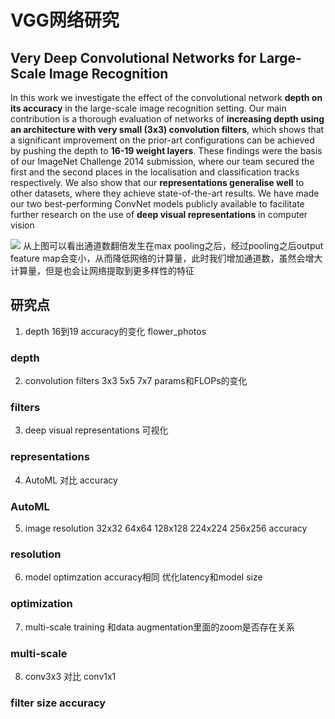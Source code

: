 # VGG网络研究
## Very Deep Convolutional Networks for Large-Scale Image Recognition
In this work we investigate the effect of the convolutional network **depth on its accuracy** in the large-scale image recognition setting. Our main contribution is a thorough evaluation of networks of **increasing depth using an architecture with very small (3x3) convolution filters**, which shows that a significant improvement on the prior-art configurations can be achieved by pushing the depth to **16-19 weight layers**. These findings were the basis of our ImageNet Challenge 2014 submission, where our team secured the first and the second places in the localisation and classification tracks respectively. We also show that our **representations generalise well** to other datasets, where they achieve state-of-the-art results. We have made our two best-performing ConvNet models publicly available to facilitate further research on the use of **deep visual representations** in computer vision

![](https://maoxianxin1996.oss-accelerate.aliyuncs.com/ai1/20201231112511.png)
从上图可以看出通道数翻倍发生在max pooling之后，经过pooling之后output feature map会变小，从而降低网络的计算量，此时我们增加通道数，虽然会增大计算量，但是也会让网络提取到更多样性的特征

## 研究点
1. depth  16到19   accuracy的变化   flower_photos
### depth
2. convolution filters     3x3   5x5   7x7    params和FLOPs的变化
### filters
3. deep visual representations 可视化
### representations
4. AutoML 对比 accuracy
### AutoML
5. image resolution 32x32  64x64  128x128  224x224  256x256   accuracy
### resolution
6. model optimzation accuracy相同  优化latency和model size
### optimization
7. multi-scale training 和data augmentation里面的zoom是否存在关系
### multi-scale
8. conv3x3 对比 conv1x1
### filter size accuracy

